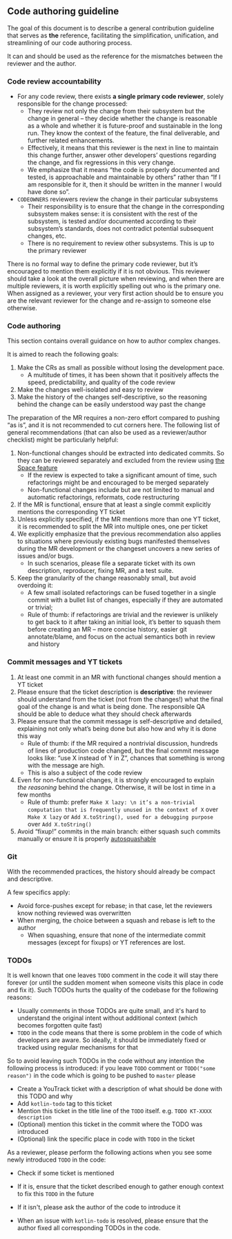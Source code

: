 ## Code authoring guideline

The goal of this document is to describe a general contribution guideline that serves as **the** reference, facilitating the simplification, unification, and streamlining of our code authoring process.

It can and should be used as the reference for the mismatches between the reviewer and the author.

### Code review accountability

* For any code review, there exists **a single primary code reviewer**, solely responsible for the change processed:
  - They review not only the change from their subsystem but the change in general – they decide whether the change is reasonable as a whole and whether it is future-proof and sustainable in the long run. They know the context of the feature, the final deliverable, and further related enhancements.
  - Effectively, it means that this reviewer is the next in line to maintain this change further, answer other developers’ questions regarding the change, and fix regressions in this very change.
  - We emphasize that it means “the code is properly documented and tested, is approachable and maintainable by others” rather than “If I am responsible for it, then it should be written in the manner I would have done so”.
* `CODEOWNERS` reviewers review the change in their particular subsystems
  - Their responsibility is to ensure that the change in the corresponding subsystem makes sense: it is consistent with the rest of the subsystem, is tested and/or documented according to their subsystem’s standards, does not contradict potential subsequent changes, etc.
  - There is no requirement to review other subsystems. This is up to the primary reviewer

There is no formal way to define the primary code reviewer, but it’s encouraged to mention them explicitly if it is not obvious. This reviewer should take a look at the overall picture when reviewing, and when there are multiple reviewers, it is worth explicitly spelling out who is the primary one.
When assigned as a reviewer, your very first action should be to ensure you are the relevant reviewer for the change and re-assign to someone else otherwise.

### Code authoring

This section contains overall guidance on how to author complex changes.

It is aimed to reach the following goals:
1. Make the CRs as small as possible without losing the development pace. 
   - A multitude of times, it has been shown that it positively affects the speed, predictability, and quality of the code review
2. Make the changes well-isolated and easy to review
3. Make the history of the changes self-descriptive, so the reasoning behind the change can be easily understood way past the change

The preparation of the MR requires a non-zero effort compared to pushing “as is”, and it is not recommended to cut corners here.
The following list of general recommendations (that can also be used as a reviewer/author checklist) might be particularly helpful:

1. Non-functional changes should be extracted into dedicated commits. So they can be reviewed separately and excluded from the review using [the Space feature](https://resources.jetbrains.com/help/img/space/mergeRequestDefaultDiff.png)
    * If the review is expected to take a significant amount of time, such refactorings might be and encouraged to be merged separately
    * Non-functional changes include but are not limited to manual and automatic refactorings, reformats, code restructuring
2. If the MR is functional, ensure that at least a single commit explicitly mentions the corresponding YT ticket
3. Unless explicitly specified, if the MR mentions more than one YT ticket, it is recommended to split the MR into multiple ones, one per ticket
4. We explicitly emphasize that the previous recommendation also applies to situations where previously existing bugs manifested themselves during the MR development or the changeset uncovers a new series of issues and/or bugs.
    * In such scenarios, please file a separate ticket with its own description, reproducer, fixing MR, and a test suite.
5. Keep the granularity of the change reasonably small, but avoid overdoing it:
    * A few small isolated refactorings can be fused together in a single commit with a bullet list of changes, especially if they are automated or trivial;
    * Rule of thumb: if refactorings are trivial and the reviewer is unlikely to get back to it after taking an initial look, it’s better to squash them before creating an MR – more concise history, easier git annotate/blame, and focus on the actual semantics both in review and history

### Commit messages and YT tickets

1. At least one commit in an MR with functional changes should mention a YT ticket
2. Please ensure that the ticket description is **descriptive**: the reviewer should understand from the ticket (not from the changes!) what the final goal of the change is and what is being done. The responsible QA should be able to deduce what they should check afterwards
3. Please ensure that the commit message is self-descriptive and detailed, explaining not only what’s being done but also how and why it is done this way
    * Rule of thumb: if the MR required a nontrivial discussion, hundreds of lines of production code changed, but the final commit message looks like: “use X instead of Y in Z”, chances that something is wrong with the message are high.
    * This is also a subject of the code review
4. Even for non-functional changes, it is strongly encouraged to explain *the reasoning* behind the change. Otherwise, it will be lost in time in a few months
    * Rule of thumb: prefer `Make X lazy: \n it’s a non-trivial computation that is frequently unused in the context of X` over `Make X lazy` or `Add X.toString(), used for a debugging purpose` over `Add X.toString()`
5. Avoid “fixup!” commits in the main branch: either squash such commits manually or ensure it is properly [autosquashable](https://git-scm.com/docs/git-rebase#Documentation/git-rebase.txt---autosquash)


### Git

With the recommended practices, the history should already be compact and descriptive.

A few specifics apply:

* Avoid force-pushes except for rebase; in that case, let the reviewers know nothing reviewed was overwritten
* When merging, the choice between a squash and rebase is left to the author
    * When squashing, ensure that none of the intermediate commit messages (except for fixups) or YT references are lost.

### TODOs

It is well known that one leaves `TODO` comment in the code it will stay there forever (or until the sudden moment when someone visits this place in code and fix it). Such TODOs hurts the quality of the codebase for the following reasons:
- Usually comments in those TODOs are quite small, and it's hard to understand the original intent without additional context (which becomes forgotten quite fast)
- `TODO` in the code means that there is some problem in the code of which developers are aware. So ideally, it should be immediately fixed or tracked using regular mechanisms for that

So to avoid leaving such TODOs in the code without any intention the following process is introduced: if you leave `TODO` comment or `TODO("some reason")` in the code which is going to be pushed to `master` please
- Create a YouTrack ticket with a description of what should be done with this TODO and why
- Add `kotlin-todo` tag to this ticket
- Mention this ticket in the title line of the `TODO` itself. e.g. `TODO KT-XXXX description`
- (Optional) mention this ticket in the commit where the TODO was introduced
- (Optional) link the specific place in code with `TODO` in the ticket

As a reviewer, please perform the following actions when you see some newly introduced `TODO` in the code:
- Check if some ticket is mentioned
- If it is, ensure that the ticket described enough to gather enough context to fix this `TODO` in the future
- If it isn't, please ask the author of the code to introduce it

- When an issue with `kotlin-todo` is resolved, please ensure that the author fixed all corresponding TODOs in the code. 
